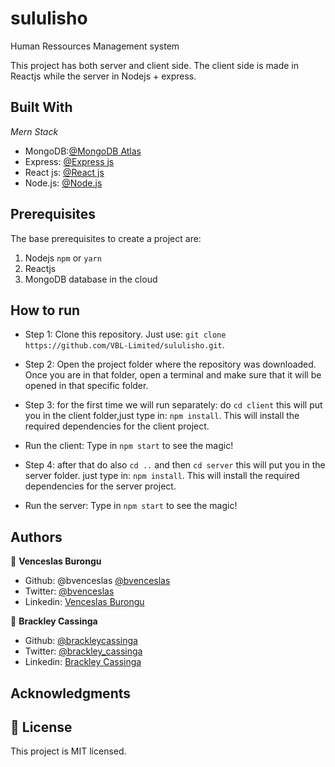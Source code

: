 # sululisho

Human Ressources Management system

This project has both server and client side.
The client side is made in Reactjs while the server in Nodejs + express.

## Built With

*Mern Stack*

- MongoDB:[@MongoDB Atlas](https://docs.atlas.mongodb.com/getting-started/)
- Express: [@Express js](https://toolbelt.heroku.com/)
- React js: [@React js](https://reactjs.org/)
- Node.js: [@Node.js](https://nodejs.org/en/)

## Prerequisites

The base prerequisites to create a project are:

1. Nodejs `npm` or `yarn`
2. Reactjs
3. MongoDB database in the cloud

## How to run

- Step 1: Clone this repository. Just use: `git clone https://github.com/VBL-Limited/sululisho.git`.

- Step 2: Open the project folder where the repository was downloaded. Once you are in that folder, open a terminal and make sure that it will be opened in that specific folder.

- Step 3: for the first time we will run separately: do `cd client` this will put you in the client folder,just type in: `npm install`. This will install the required dependencies for the client project.

- Run the client: Type in `npm start` to see the magic!

- Step 4: after that do also `cd ..` and then `cd server` this will put you in the server folder.  just type in: `npm install`. This will install the required dependencies for the server project.

- Run the server: Type in `npm start` to see the magic!


## Authors

👤 **Venceslas Burongu**

- Github: @bvenceslas [@bvenceslas](https://github.com/bvenceslas)
- Twitter: [@bvenceslas](https://twitter.com/bvenceslas)
- Linkedin: [Venceslas Burongu](https://www.linkedin.com/in/venceslas-burongu/)

👤 **Brackley Cassinga**

- Github: [@brackleycassinga](https://github.com/Brackleycassinga)
- Twitter: [@brackley_cassinga](https://twitter.com/BrackleyCasinga)
- Linkedin: [Brackley Cassinga](https://www.linkedin.com/in/brackley-casinga-00b517120/)

## Acknowledgments

## 📝 License

This project is MIT licensed.
